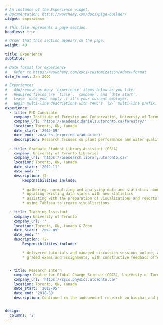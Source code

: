 ```yaml
---
# An instance of the Experience widget.
# Documentation: https://wowchemy.com/docs/page-builder/
widget: experience

# This file represents a page section.
headless: true

# Order that this section appears on the page.
weight: 40

title: Experience
subtitle:

# Date format for experience
#   Refer to https://wowchemy.com/docs/customization/#date-format
date_format: Jan 2006

# Experiences.
#   Add/remove as many `experience` items below as you like.
#   Required fields are `title`, `company`, and `date_start`.
#   Leave `date_end` empty if it's your current employer.
#   Begin multi-line descriptions with YAML's `|2-` multi-line prefix.
experience:
  - title: PhD Candidate
    company: Institute of Forestry and Conservation, Universty of Toronto
    company_url: 'https://academic.daniels.utoronto.ca/forestry/'
    location: Toronto, ON, Canada
    date_start: '2019-09'
    date_end: '2024-08 (Expected Graduation)'
    description: Research focuses on plant performance and water quality on green roofs.
    
  - title: Graduate Student Library Assistant (GSLA)
    company: Universty of Toronto Libraries
    company_url: 'https://onesearch.library.utoronto.ca/'
    location: Toronto, ON, Canada
    date_start: '2019-11'
    date_end: ''
    description: |2-
        Responsibilities include:
        
        * gathering, normalizing and analyzing data and statistics about various library activities and holdings
        * updating existing data stores with new statistics
        * assisting with the preparation of visualizations and reports
        * using Tableau to create visualizations
        
  - title: Teaching Assistant
    company: Universty of Toronto
    company_url: ''
    location: Toronto, ON, Canada & Zoom
    date_start: '2019-09'
    date_end: ''
    description: |2-
        Responsibilities include:
        
        * delivered tutorials and managed discussion sessions online, and provided valuable supports to students
        * graded exams and assignments, with constructive feedback offered


  - title: Research Intern
    company: Centre for Global Change Science (CGCS), Universty of Toronto
    company_url: 'https://cgcs.physics.utoronto.ca/'
    location: Toronto, ON, Canada
    date_start: '2018-05'
    date_end: '2018-08'
    description: Continued on the independent research on biochar and published the 1st-author manuscript in a peer-reviewed scientific journal – Soil Systems, which contributed to biochar manufacturing and application


design:
  columns: '2'
---
```

